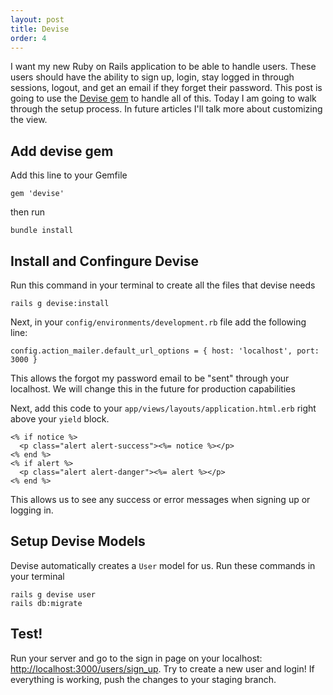 ```yaml
---
layout: post
title: Devise
order: 4
---
```


I want my new Ruby on Rails application to be able to handle users. These users should have the ability to sign up, login, stay logged in through sessions, logout, and get an email if they forget their password. This post is going to use the [Devise gem](https://github.com/heartcombo/devise) to handle all of this. Today I am going to walk through the setup process. In future articles I'll talk more about customizing the view.

## Add devise gem
Add this line to your Gemfile
```
gem 'devise'
```
then run
```
bundle install
```
## Install and Confingure Devise
Run this command in your terminal to create all the files that devise needs
```
rails g devise:install
```
Next, in your `config/environments/development.rb` file add the following line:
```
config.action_mailer.default_url_options = { host: 'localhost', port: 3000 }
```
This allows the forgot my password email to be "sent" through your localhost. We will change this in the future for production capabilities

Next, add this code to your `app/views/layouts/application.html.erb` right above your `yield` block.
```
<% if notice %>
  <p class="alert alert-success"><%= notice %></p>
<% end %>
<% if alert %>
  <p class="alert alert-danger"><%= alert %></p>
<% end %>
```
This allows us to see any success or error messages when signing up or logging in.

## Setup Devise Models
Devise automatically creates a `User` model for us. Run these commands in your terminal
```
rails g devise user
rails db:migrate
```

## Test!
Run your server and go to the sign in page on your localhost: [http://localhost:3000/users/sign_up](http://localhost:3000/users/sign_up). Try to create a new user and login! If everything is working, push the changes to your staging branch.
